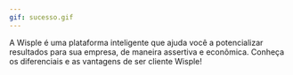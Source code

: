 ```yaml
---
gif: sucesso.gif
---
```


A Wisple é uma plataforma inteligente que ajuda você a potencializar resultados para sua empresa, de maneira assertiva e econômica. Conheça os diferenciais e as vantagens de ser cliente Wisple! 
